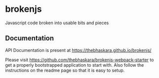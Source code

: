 # brokenjs
Javascript code broken into usable bits and pieces

## Documentation
API Documentation is present at https://thebhaskara.github.io/brokenjs/

Please visit https://github.com/thebhaskara/brokenjs-webpack-starter to get a properly bootstrapped application to start with. Also follow the instructions on the readme page so that it is easy to setup.

